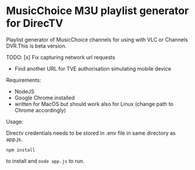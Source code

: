 # MusicChoice M3U playlist generator for DirecTV

Playlist generator of MusicChoice channels for using with VLC or Channels DVR.This is beta
version. 

TODO:
[x] Fix capturing network url requests
- Find another URL for TVE authorisation simulating mobile device

Requirements:
- NodeJS
- Google Chrome installed
- written for MacOS but should work also for Linux (change path to Chrome accordingly)

Usage:

Directv credentials needs to be stored in .env file in same directory as app.js.
```
npm install
```
to install and `node app.js` to run.
